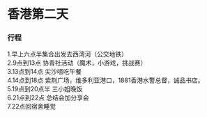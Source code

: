 # 香港第二天


### 行程 
1.早上六点半集合出发去西湾河（公交地铁）   
2.9点到13点 协青社活动（魔术，小游戏，挑战赛）   
3.13点到14点 尖沙咀吃午餐  
4.14点到18点 紫荆广场，维多利亚港口，1881香港水警总督，诚品书店。  
5.19点到20点半 三小姐晚饭  
6.21点到22点 总结会加分享会   
7.22点回宿舍睡觉   
